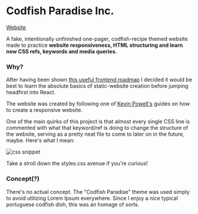 # Codfish Paradise Inc.

[Website](https://showmethegita.github.io/codfish-paradise-inc/?)

A fake, intentionally unfinished one-pager, codfish-recipe themed website made to practice **website responsiveness, HTML structuring and learn new CSS refs, keywords and media queries.**

### Why?

After having been shown [this useful frontend roadmap](https://roadmap.sh/frontend) I decided it would be best to learn the absolute basics of static-website creation before jumping headfirst into React.

The website was created by following one of [Kevin Powell's](https://www.youtube.com/kepowob/playlists) guides on how to create a responsive website.

One of the main quirks of this project is that almost every single CSS line is commented with what that keyword/ref is doing to change the structure of the website, serving as a pretty neat file to come to later on in the future, maybe. Here's what I mean:

![css snippet](https://i.ibb.co/KGpfZ8Z/Screenshot-from-2020-09-29-18-00-46.jpg)

Take a stroll down the styles.css avenue if you're curious!

### Concept(?)

There's no actual concept. The "Codfish Paradise" theme was used simply to avoid utilizing Lorem Ipsum everywhere. Since I enjoy a nice typical portuguese codfish dish, this was an homage of sorts.
